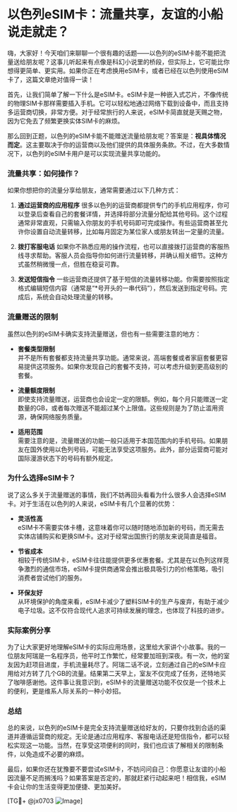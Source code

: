 # 以色列eSIM卡：流量共享，友谊的小船说走就走？

嗨，大家好！今天咱们来聊聊一个很有趣的话题——以色列的eSIM卡能不能把流量送给朋友呢？这事儿听起来有点像是科幻小说里的桥段，但实际上，它可能比你想得更简单、更实用。如果你正在考虑换用eSIM卡，或者已经在以色列使用eSIM卡了，这篇文章绝对值得一读！

首先，让我们简单了解一下什么是eSIM卡。eSIM卡是一种嵌入式芯片，不像传统的物理SIM卡那样需要插入手机。它可以轻松地通过网络下载到设备中，而且支持多运营商切换，非常方便。对于经常旅行的人来说，eSIM卡简直就是天赐之物，因为它免去了频繁更换实体SIM卡的麻烦。

那么回到正题，以色列的eSIM卡能不能赠送流量给朋友呢？答案是：**视具体情况而定**。这主要取决于你的运营商以及他们提供的具体服务条款。不过，在大多数情况下，以色列的eSIM卡用户是可以实现流量共享功能的。

### 流量共享：如何操作？

如果你想把你的流量分享给朋友，通常需要通过以下几种方式：

1. **通过运营商的应用程序**
   很多以色列的运营商都提供专门的手机应用程序，你可以登录后查看自己的套餐详情，并选择将部分流量分配给其他号码。这个过程通常非常直观，只需输入你朋友的手机号码即可完成操作。有些运营商甚至允许你设置自动流量转移，比如每月固定为某位家人或朋友转出一定量的流量。

2. **拨打客服电话**
   如果你不熟悉应用的操作流程，也可以直接拨打运营商的客服热线寻求帮助。客服人员会指导你如何进行流量转移，并确认相关细节。这种方式虽然稍微慢一点，但胜在稳妥可靠。

3. **发送短信指令**
   一些运营商还提供了基于短信的流量转移功能。你需要按照指定格式编辑短信内容（通常是“*号开头的一串代码”），然后发送到指定号码。完成后，系统会自动处理流量的转移。

### 流量赠送的限制

虽然以色列的eSIM卡确实支持流量赠送，但也有一些需要注意的地方：

- **套餐类型限制**  
  并不是所有套餐都支持流量共享功能。通常来说，高端套餐或者家庭套餐更容易提供这项服务。如果你发现自己的套餐不支持，可以考虑升级到更高级别的套餐。

- **流量额度限制**  
  即使支持流量赠送，运营商也会设定一定的限额。例如，每个月只能赠送一定数量的GB，或者每次赠送不能超过某个上限值。这些规则是为了防止滥用资源，确保网络服务质量。

- **适用范围**  
  需要注意的是，流量赠送的功能一般只适用于本国范围内的手机号码。如果朋友在国外使用以色列号码，可能无法享受这项服务。此外，部分运营商可能对国际漫游状态下的号码有额外规定。

### 为什么选择eSIM卡？

说了这么多关于流量赠送的事情，我们不妨再回头看看为什么很多人会选择eSIM卡。对于生活在以色列的人来说，eSIM卡有几个显著的优势：

- **灵活性高**  
  eSIM卡不需要实体卡槽，这意味着你可以随时随地添加新的号码，而无需去实体店铺购买和更换SIM卡。这对于经常出国旅行的朋友来说简直是福音。

- **节省成本**  
  相较于传统SIM卡，eSIM卡往往能提供更多优惠套餐。尤其是在以色列这样竞争激烈的通信市场，eSIM卡提供商通常会推出极具吸引力的价格策略，吸引消费者尝试他们的服务。

- **环保友好**  
  从环境保护的角度来看，eSIM卡减少了塑料SIM卡的生产与废弃，有助于减少电子垃圾。这不仅符合现代人追求可持续发展的理念，也体现了科技的进步。

### 实际案例分享

为了让大家更好地理解eSIM卡的实际应用场景，这里给大家讲个小故事。我的一位朋友阿瑞是一名程序员，他平时工作繁忙，经常要加班到深夜。有一次，他的室友因为赶项目进度，手机流量耗尽了。阿瑞二话不说，立刻通过自己的eSIM卡应用给对方转了几个GB的流量。结果第二天早上，室友不仅完成了任务，还特地买了咖啡感谢他。这件事让我意识到，eSIM卡的流量赠送功能不仅仅是一个技术上的便利，更是维系人际关系的一种小妙招。

### 总结

总的来说，以色列的eSIM卡是完全支持流量赠送给好友的，只要你找到合适的渠道并遵循运营商的规定。无论是通过应用程序、客服电话还是短信指令，都可以轻松实现这一功能。当然，在享受这项便利的同时，我们也应该了解相关的限制条件，以免造成不必要的麻烦。

最后，如果你还在犹豫要不要尝试eSIM卡，不妨问问自己：你愿意让友谊的小船因流量不足而搁浅吗？如果答案是否定的，那就赶紧行动起来吧！相信我，eSIM卡会让你的生活变得更加便捷、更加美好。

[TG💪+ @jx0703 ![Image](https://github.com/user-attachments/assets/dbca1d08-cadb-493c-b0ec-ad6f7a83f270)]